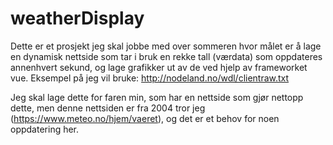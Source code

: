 # weatherDisplay
Dette er et prosjekt jeg skal jobbe med over sommeren hvor målet er å lage en dynamisk nettside som tar i bruk en rekke tall (værdata) som oppdateres annenhvert sekund, og lage grafikker ut av de ved hjelp av frameworket vue. Eksempel på jeg vil bruke: http://nodeland.no/wdl/clientraw.txt


Jeg skal lage dette for faren min, som har en nettside som gjør nettopp dette, men denne nettsiden er fra 2004 tror jeg (https://www.meteo.no/hjem/vaeret), og det er et behov for noen oppdatering her.


